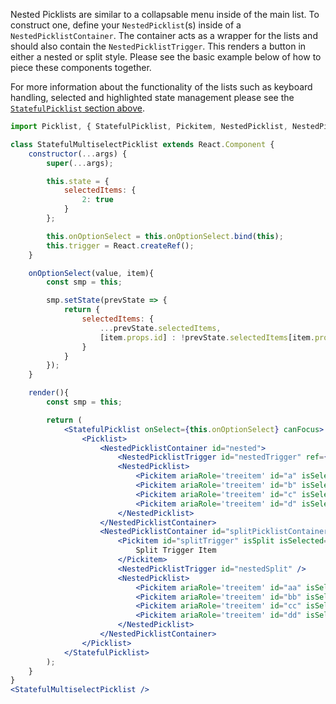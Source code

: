 Nested Picklists are similar to a collapsable menu inside of the main list. To construct one, define your `NestedPicklist`(s) inside of a `NestedPicklistContainer`. The container acts as a wrapper for the lists and should also contain the `NestedPicklistTrigger`. This renders a button in either a nested or split style. Please see the basic example below of how to piece these components together.

For more information about the functionality of the lists such as keyboard handling, selected and highlighted state management please see the [`StatefulPicklist` section above](#stateful-picklist).

```jsx harmony
import Picklist, { StatefulPicklist, Pickitem, NestedPicklist, NestedPicklistContainer, NestedPicklistTrigger } from '../../picklist';

class StatefulMultiselectPicklist extends React.Component {
	constructor(...args) {
		super(...args);

		this.state = {
			selectedItems: {
				2: true
			}
		};

		this.onOptionSelect = this.onOptionSelect.bind(this);
		this.trigger = React.createRef();
	}

	onOptionSelect(value, item){
		const smp = this;

		smp.setState(prevState => {
			return {
				selectedItems: {
					...prevState.selectedItems,
					[item.props.id] : !prevState.selectedItems[item.props.id]
				}
			}
		});
	}

	render(){
		const smp = this;

		return (
			<StatefulPicklist onSelect={this.onOptionSelect} canFocus>
				<Picklist>
					<NestedPicklistContainer id="nested">
						<NestedPicklistTrigger id="nestedTrigger" ref={smp.trigger}>Nested List</NestedPicklistTrigger>
						<NestedPicklist>
							<Pickitem ariaRole='treeitem' id="a" isSelected={smp.state.selectedItems.a}>A</Pickitem>
							<Pickitem ariaRole='treeitem' id="b" isSelected={smp.state.selectedItems.b}>B</Pickitem>
							<Pickitem ariaRole='treeitem' id="c" isSelected={smp.state.selectedItems.c}>C</Pickitem>
							<Pickitem ariaRole='treeitem' id="d" isSelected={smp.state.selectedItems.d}>D</Pickitem>
						</NestedPicklist>
					</NestedPicklistContainer>
					<NestedPicklistContainer id="splitPicklistContainer">
						<Pickitem id="splitTrigger" isSplit isSelected={smp.state.selectedItems.splitTrigger}>
							Split Trigger Item
						</Pickitem>
						<NestedPicklistTrigger id="nestedSplit" />
						<NestedPicklist>
							<Pickitem ariaRole='treeitem' id="aa" isSelected={smp.state.selectedItems.aa}>aa</Pickitem>
							<Pickitem ariaRole='treeitem' id="bb" isSelected={smp.state.selectedItems.bb}>bb</Pickitem>
							<Pickitem ariaRole='treeitem' id="cc" isSelected={smp.state.selectedItems.cc}>cc</Pickitem>
							<Pickitem ariaRole='treeitem' id="dd" isSelected={smp.state.selectedItems.dd}>dd</Pickitem>
						</NestedPicklist>
					</NestedPicklistContainer>
				</Picklist>
			</StatefulPicklist>
		);
	}
}
<StatefulMultiselectPicklist />
```
